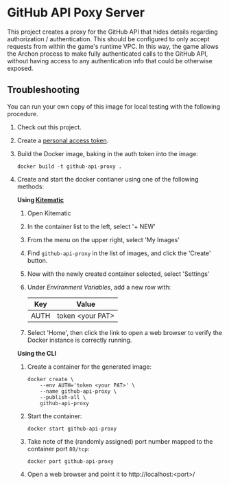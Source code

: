# GitHub API Poxy Server

This project creates a proxy for the GitHub API that hides details regarding
authorization / authentication. This should be configured to only accept
requests from within the game's runtime VPC. In this way, the game allows the
Archon process to make fully authenticated calls to the GitHub API, without
having access to any authentication info that could be otherwise exposed.

## Troubleshooting
You can run your own copy of this image for local testing with the following procedure.

 1. Check out this project.
 2. Create a [personal access token][1].
 3. Build the Docker image, baking in the auth token into the image:

        docker build -t github-api-proxy .

 4. Create and start the docker contianer using one of the following methods:

    **Using [Kitematic][2]**

     1. Open Kitematic
     2. In the container list to the left, select '+ NEW'
     3. From the menu on the upper right, select 'My Images'
     4. Find `github-api-proxy` in the list of images, and click the 'Create'
        button.
     5. Now with the newly created container selected, select 'Settings'
     6. Under *Environment Variables*, add a new row with:

        | Key  | Value |
        |------|-------|
        | AUTH | token &lt;your PAT> |
     7. Select 'Home', then click the link to open a web browser to verify the
        Docker instance is correctly running.
    
    **Using the CLI**

     1. Create a container for the generated image:
        
            docker create \
                --env AUTH='token <your PAT>' \
                --name github-api-proxy \
                --publish-all \
                github-api-proxy

     2. Start the container:

            docker start github-api-proxy
    
     3. Take note of the (randomly assigned) port number mapped to the 
        container port `80/tcp`:

            docker port github-api-proxy 
     4. Open a web browser and point it to http://localhost:&lt;port>/

 [1]: https://help.github.com/articles/creating-a-personal-access-token-for-the-command-line/
 [2]: https://kitematic.com/